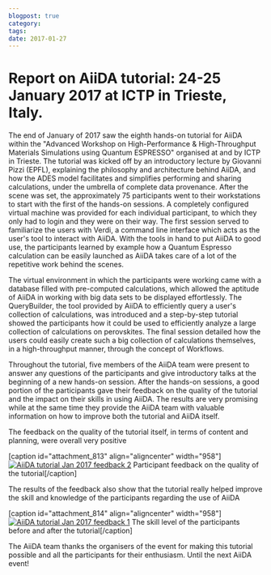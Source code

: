 ```yaml
---
blogpost: true
category:
tags:
date: 2017-01-27
---
```


# Report on AiiDA tutorial: 24-25 January 2017 at ICTP in Trieste, Italy.

The end of January of 2017 saw the eighth hands-on tutorial for AiiDA within the "Advanced Workshop on High-Performance & High-Throughput Materials Simulations using Quantum ESPRESSO" organised at and by ICTP in Trieste. The tutorial was kicked off by an introductory lecture by Giovanni Pizzi (EPFL), explaining the philosophy and architecture behind AiiDA, and how the ADES model facilitates and simplifies performing and sharing calculations, under the umbrella of complete data provenance. After the scene was set, the approximately 75 participants went to their workstations to start with the first of the hands-on sessions. A completely configured virtual machine was provided for each individual participant, to which they only had to login and they were on their way. The first session served to familiarize the users with Verdi, a command line interface which acts as the user's tool to interact with AiiDA. With the tools in hand to put AiiDA to good use, the participants learned by example how a Quantum Espresso calculation can be easily launched as AiiDA takes care of a lot of the repetitive work behind the scenes.

The virtual environment in which the participants were working came with a database filled with pre-computed calculations, which allowed the aptitude of AiiDA in working with big data sets to be displayed effortlessly. The QueryBuilder, the tool provided by AiiDA to efficiently query a user's collection of calculations, was introduced and a step-by-step tutorial showed the participants how it could be used to efficiently analyze a large collection of calculations on perovskites. The final session detailed how the users could easily create such a big collection of calculations themselves, in a high-throughput manner, through the concept of Workflows.

Throughout the tutorial, five members of the AiiDA team were present to answer any questions of the participants and give introductory talks at the beginning of a new hands-on session. After the hands-on sessions, a good portion of the participants gave their feedback on the quality of the tutorial and the impact on their skills in using AiiDA. The results are very promising while at the same time they provide the AiiDA team with valuable information on how to improve both the tutorial and AiiDA itself.

The feedback on the quality of the tutorial itself, in terms of content and planning, were overall very positive

[caption id="attachment\_813" align="aligncenter" width="958"][![AiiDA tutorial Jan 2017 feedback 2](http://www.aiida.net/wp-content/uploads/2017/01/aiida_tutorial_feedback_02.png)](http://www.aiida.net/wp-content/uploads/2017/01/aiida_tutorial_feedback_02.png) Participant feedback on the quality of the tutorial[/caption]

The results of the feedback also show that the tutorial really helped improve the skill and knowledge of the participants regarding the use of AiiDA

[caption id="attachment\_814" align="aligncenter" width="958"][![AiiDA tutorial Jan 2017 feedback 1](http://www.aiida.net/wp-content/uploads/2017/01/aiida_tutorial_feedback_01.png)](http://www.aiida.net/wp-content/uploads/2017/01/aiida_tutorial_feedback_01.png) The skill level of the participants before and after the tutorial[/caption]

The AiiDA team thanks the organisers of the event for making this tutorial possible and all the participants for their enthusiasm. Until the next AiiDA event!
